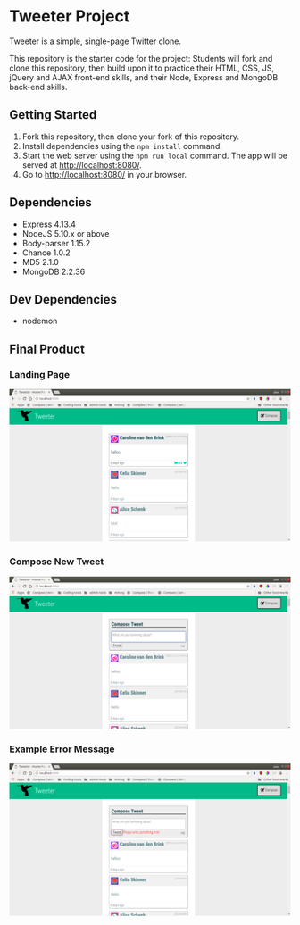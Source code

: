 # Tweeter Project

Tweeter is a simple, single-page Twitter clone.

This repository is the starter code for the project: Students will fork and clone this repository, then build upon it to practice their HTML, CSS, JS, jQuery and AJAX front-end skills, and their Node, Express and MongoDB back-end skills.

## Getting Started

1.  Fork this repository, then clone your fork of this repository.
2.  Install dependencies using the `npm install` command.
3.  Start the web server using the `npm run local` command. The app will be served at <http://localhost:8080/>.
4.  Go to <http://localhost:8080/> in your browser.

## Dependencies

- Express 4.13.4
- NodeJS 5.10.x or above
- Body-parser 1.15.2
-	Chance 1.0.2
- MD5 2.1.0
- MongoDB 2.2.36

## Dev Dependencies

- nodemon

## Final Product

### Landing Page

!["Landing Page"](https://github.com/Zxela/tweeter/blob/master/docs/landing.png)

### Compose New Tweet

!["Compose new tweet"](https://github.com/Zxela/tweeter/blob/master/docs/compose.png)

### Example Error Message

!["Example error message"](https://github.com/Zxela/tweeter/blob/master/docs/error.png)
